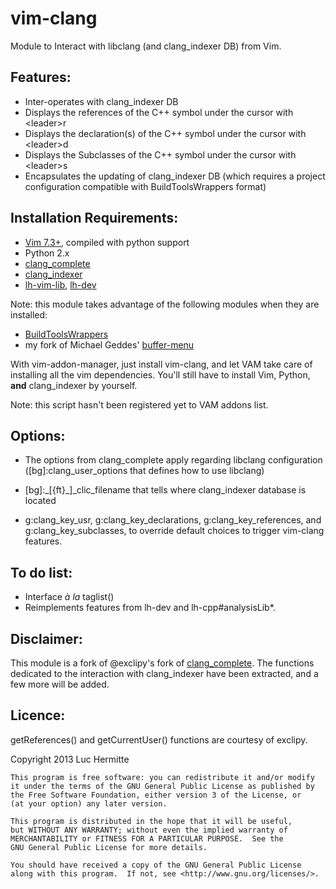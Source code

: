 vim-clang
=========

Module to Interact with libclang (and clang\_indexer DB) from Vim.

Features:
---------
* Inter-operates with clang\_indexer DB
* Displays the references of the C++ symbol under the cursor with \<leader\>r
* Displays the declaration(s) of the C++ symbol under the cursor with \<leader\>d
* Displays the Subclasses of the C++ symbol under the cursor with \<leader\>s
* Encapsulates the updating of clang\_indexer DB (which requires a project
  configuration compatible with BuildToolsWrappers format)

Installation Requirements:
-------------------------
* [Vim 7.3+](http://www.vim.org), compiled with python support
* Python 2.x
* [clang\_complete](https://github.com/Rip-Rip/clang_complete)
* [clang\_indexer](https://github.com/LucHermitte/clang_indexer)
* [lh-vim-lib](http://code.google.com/p/lh-vim/wiki/lhVimLib),
  [lh-dev](http://code.google.com/p/lh-vim/source/browse/dev/trunk/lh-dev-addon-info.txt)

Note: this module takes advantage of the following modules when they are
installed:
* [BuildToolsWrappers](http://code.google.com/p/lh-vim/source/browse/BTW/trunk/lh-build-tools-wrapper-addon-info.txt)
* my fork of Michael Geddes' [buffer-menu](http://code.google.com/p/lh-vim/source/browse/misc/trunk/plugin/buffermenu.vim)

With vim-addon-manager, just install vim-clang, and let VAM take care of
installing all the vim dependencies. You'll still have to install Vim, Python,
**and** clang\_indexer by yourself.

Note: this script hasn't been registered yet to VAM addons list.

Options:
--------
* The options from clang\_complete apply regarding libclang configuration
  ([bg]:clang\_user\_options that defines how to use libclang) 
* [bg]:_[{ft}\_]_clic\_filename that tells where clang\_indexer database is
  located

* g:clang\_key\_usr, g:clang\_key\_declarations, g:clang\_key\_references, and
  g:clang\_key\_subclasses, to override default choices to trigger vim-clang
  features.

To do list:
-----------
* Interface _à la_ taglist()
* Reimplements features from lh-dev and lh-cpp#analysisLib\*.


Disclaimer:
-----------
This module is a fork of @exclipy's fork of
[clang\_complete](<https://github.com/exclipy/clang_complete>).
The functions dedicated to the interaction with clang\_indexer have been extracted,
and a few more will be added.


Licence:
--------
getReferences() and getCurrentUser() functions are courtesy of exclipy.

Copyright 2013 Luc Hermitte

    This program is free software: you can redistribute it and/or modify
    it under the terms of the GNU General Public License as published by
    the Free Software Foundation, either version 3 of the License, or
    (at your option) any later version.

    This program is distributed in the hope that it will be useful,
    but WITHOUT ANY WARRANTY; without even the implied warranty of
    MERCHANTABILITY or FITNESS FOR A PARTICULAR PURPOSE.  See the
    GNU General Public License for more details.

    You should have received a copy of the GNU General Public License
    along with this program.  If not, see <http://www.gnu.org/licenses/>.
